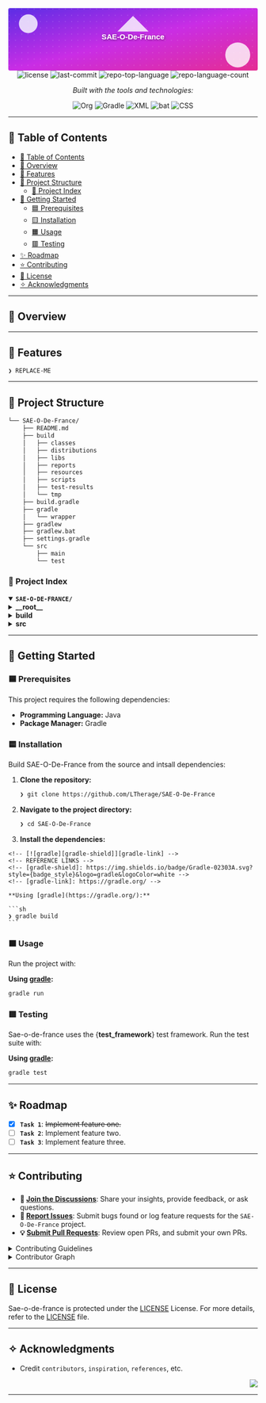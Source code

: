 <div id="top">

<!-- HEADER STYLE: BANNER -->
<div align="center">
<svg xmlns="http://www.w3.org/2000/svg" viewBox="0 0 800 200">
	<defs>
		<linearGradient id="bg" x1="0%" y1="0%" x2="100%" y2="100%">
			<stop offset="0%" style="stop-color:#5b2de5;stop-opacity:1" />
			<stop offset="50%" style="stop-color:#c92de5;stop-opacity:1" />
			<stop offset="100%" style="stop-color:#e52d92;stop-opacity:1" />
		</linearGradient>
		<filter id="shadow">
			<feDropShadow dx="2.0" dy="2.0" stdDeviation="4.0" flood-opacity="0.5" />
		</filter>
		<pattern id="dots" width="20.0" height="20.0" patternUnits="userSpaceOnUse">
			<circle cx="3" cy="3" r="1.5" fill="rgba(255,255,255,0.2)" />
		</pattern>
	</defs>
	<rect width="100%" height="100%" fill="url(#bg)" rx="5.0" />
	<rect width="100%" height="100%" fill="url(#dots)" />
	<circle cx="64.0" cy="50.0" r="30.0" fill="rgba(255,255,255,0.8)" />
	<circle cx="736.0" cy="150.0" r="40.0" fill="rgba(255,255,255,0.8)" />
	<path d="M 400.0 25.0
			 L 450.0 75.0
			 L 350.0 75.0 Z" fill="rgba(255,255,255,0.8)" />
	<text x="400.0" y="100.0" font-family="Arial, sans-serif" font-size="24" font-weight="bold" text-anchor="middle" fill="#FFFFFF" filter="url(#shadow)">
		SAE-O-De-France
	</text>
	<text x="400.0" y="150.0" font-family="Arial, sans-serif" font-size="18" text-anchor="middle" fill="rgba(255,255,255,0.9)">
</text></svg>

<!-- BADGES -->
<img src="https://img.shields.io/github/license/LTherage/SAE-O-De-France?style=flat-square&logo=opensourceinitiative&logoColor=white&color=00BFFF" alt="license">
<img src="https://img.shields.io/github/last-commit/LTherage/SAE-O-De-France?style=flat-square&logo=git&logoColor=white&color=00BFFF" alt="last-commit">
<img src="https://img.shields.io/github/languages/top/LTherage/SAE-O-De-France?style=flat-square&color=00BFFF" alt="repo-top-language">
<img src="https://img.shields.io/github/languages/count/LTherage/SAE-O-De-France?style=flat-square&color=00BFFF" alt="repo-language-count">

<em>Built with the tools and technologies:</em>

<img src="https://img.shields.io/badge/Org-77AA99.svg?style=flat-square&logo=Org&logoColor=white" alt="Org">
<img src="https://img.shields.io/badge/Gradle-02303A.svg?style=flat-square&logo=Gradle&logoColor=white" alt="Gradle">
<img src="https://img.shields.io/badge/XML-005FAD.svg?style=flat-square&logo=XML&logoColor=white" alt="XML">
<img src="https://img.shields.io/badge/bat-31369E.svg?style=flat-square&logo=bat&logoColor=white" alt="bat">
<img src="https://img.shields.io/badge/CSS-663399.svg?style=flat-square&logo=CSS&logoColor=white" alt="CSS">

</div>

---

## 💎 Table of Contents

- [💎 Table of Contents](#-table-of-contents)
- [🔷 Overview](#-overview)
- [🔶 Features](#-features)
- [💠 Project Structure](#-project-structure)
    - [🔹 Project Index](#-project-index)
- [🔸 Getting Started](#-getting-started)
    - [🟦 Prerequisites](#-prerequisites)
    - [🟨 Installation](#-installation)
    - [🟧 Usage](#-usage)
    - [🟥 Testing](#-testing)
- [✨ Roadmap](#-roadmap)
- [⭐ Contributing](#-contributing)
- [💫 License](#-license)
- [✧ Acknowledgments](#-acknowledgments)

---

## 🔷 Overview



---

## 🔶 Features

<code>❯ REPLACE-ME</code>

---

## 💠 Project Structure

```sh
└── SAE-O-De-France/
    ├── README.md
    ├── build
    │   ├── classes
    │   ├── distributions
    │   ├── libs
    │   ├── reports
    │   ├── resources
    │   ├── scripts
    │   ├── test-results
    │   └── tmp
    ├── build.gradle
    ├── gradle
    │   └── wrapper
    ├── gradlew
    ├── gradlew.bat
    ├── settings.gradle
    └── src
        ├── main
        └── test
```

### 🔹 Project Index

<details open>
	<summary><b><code>SAE-O-DE-FRANCE/</code></b></summary>
	<!-- __root__ Submodule -->
	<details>
		<summary><b>__root__</b></summary>
		<blockquote>
			<div class='directory-path' style='padding: 8px 0; color: #666;'>
				<code><b>⦿ __root__</b></code>
			<table style='width: 100%; border-collapse: collapse;'>
			<thead>
				<tr style='background-color: #f8f9fa;'>
					<th style='width: 30%; text-align: left; padding: 8px;'>File Name</th>
					<th style='text-align: left; padding: 8px;'>Summary</th>
				</tr>
			</thead>
				<tr style='border-bottom: 1px solid #eee;'>
					<td style='padding: 8px;'><b><a href='https://github.com/LTherage/SAE-O-De-France/blob/master/gradlew.bat'>gradlew.bat</a></b></td>
					<td style='padding: 8px;'>Code>❯ REPLACE-ME</code></td>
				</tr>
				<tr style='border-bottom: 1px solid #eee;'>
					<td style='padding: 8px;'><b><a href='https://github.com/LTherage/SAE-O-De-France/blob/master/build.gradle'>build.gradle</a></b></td>
					<td style='padding: 8px;'>Code>❯ REPLACE-ME</code></td>
				</tr>
				<tr style='border-bottom: 1px solid #eee;'>
					<td style='padding: 8px;'><b><a href='https://github.com/LTherage/SAE-O-De-France/blob/master/settings.gradle'>settings.gradle</a></b></td>
					<td style='padding: 8px;'>Code>❯ REPLACE-ME</code></td>
				</tr>
			</table>
		</blockquote>
	</details>
	<!-- build Submodule -->
	<details>
		<summary><b>build</b></summary>
		<blockquote>
			<div class='directory-path' style='padding: 8px 0; color: #666;'>
				<code><b>⦿ build</b></code>
			<!-- scripts Submodule -->
			<details>
				<summary><b>scripts</b></summary>
				<blockquote>
					<div class='directory-path' style='padding: 8px 0; color: #666;'>
						<code><b>⦿ build.scripts</b></code>
					<table style='width: 100%; border-collapse: collapse;'>
					<thead>
						<tr style='background-color: #f8f9fa;'>
							<th style='width: 30%; text-align: left; padding: 8px;'>File Name</th>
							<th style='text-align: left; padding: 8px;'>Summary</th>
						</tr>
					</thead>
						<tr style='border-bottom: 1px solid #eee;'>
							<td style='padding: 8px;'><b><a href='https://github.com/LTherage/SAE-O-De-France/blob/master/build/scripts/SAE_dev2'>SAE_dev2</a></b></td>
							<td style='padding: 8px;'>Code>❯ REPLACE-ME</code></td>
						</tr>
						<tr style='border-bottom: 1px solid #eee;'>
							<td style='padding: 8px;'><b><a href='https://github.com/LTherage/SAE-O-De-France/blob/master/build/scripts/SAE_dev2.bat'>SAE_dev2.bat</a></b></td>
							<td style='padding: 8px;'>Code>❯ REPLACE-ME</code></td>
						</tr>
					</table>
				</blockquote>
			</details>
			<!-- reports Submodule -->
			<details>
				<summary><b>reports</b></summary>
				<blockquote>
					<div class='directory-path' style='padding: 8px 0; color: #666;'>
						<code><b>⦿ build.reports</b></code>
					<!-- problems Submodule -->
					<details>
						<summary><b>problems</b></summary>
						<blockquote>
							<div class='directory-path' style='padding: 8px 0; color: #666;'>
								<code><b>⦿ build.reports.problems</b></code>
							<table style='width: 100%; border-collapse: collapse;'>
							<thead>
								<tr style='background-color: #f8f9fa;'>
									<th style='width: 30%; text-align: left; padding: 8px;'>File Name</th>
									<th style='text-align: left; padding: 8px;'>Summary</th>
								</tr>
							</thead>
								<tr style='border-bottom: 1px solid #eee;'>
									<td style='padding: 8px;'><b><a href='https://github.com/LTherage/SAE-O-De-France/blob/master/build/reports/problems/problems-report.html'>problems-report.html</a></b></td>
									<td style='padding: 8px;'>Code>❯ REPLACE-ME</code></td>
								</tr>
							</table>
						</blockquote>
					</details>
				</blockquote>
			</details>
			<!-- test-results Submodule -->
			<details>
				<summary><b>test-results</b></summary>
				<blockquote>
					<div class='directory-path' style='padding: 8px 0; color: #666;'>
						<code><b>⦿ build.test-results</b></code>
					<!-- test Submodule -->
					<details>
						<summary><b>test</b></summary>
						<blockquote>
							<div class='directory-path' style='padding: 8px 0; color: #666;'>
								<code><b>⦿ build.test-results.test</b></code>
							<table style='width: 100%; border-collapse: collapse;'>
							<thead>
								<tr style='background-color: #f8f9fa;'>
									<th style='width: 30%; text-align: left; padding: 8px;'>File Name</th>
									<th style='text-align: left; padding: 8px;'>Summary</th>
								</tr>
							</thead>
								<tr style='border-bottom: 1px solid #eee;'>
									<td style='padding: 8px;'><b><a href='https://github.com/LTherage/SAE-O-De-France/blob/master/build/test-results/test/TEST-fr.univartois.butinfo.sae.model.AdresseTest.xml'>TEST-fr.univartois.butinfo.sae.model.AdresseTest.xml</a></b></td>
									<td style='padding: 8px;'>Code>❯ REPLACE-ME</code></td>
								</tr>
								<tr style='border-bottom: 1px solid #eee;'>
									<td style='padding: 8px;'><b><a href='https://github.com/LTherage/SAE-O-De-France/blob/master/build/test-results/test/TEST-fr.univartois.butinfo.sae.model.EntrepotTest.xml'>TEST-fr.univartois.butinfo.sae.model.EntrepotTest.xml</a></b></td>
									<td style='padding: 8px;'>Code>❯ REPLACE-ME</code></td>
								</tr>
								<tr style='border-bottom: 1px solid #eee;'>
									<td style='padding: 8px;'><b><a href='https://github.com/LTherage/SAE-O-De-France/blob/master/build/test-results/test/TEST-fr.univartois.butinfo.sae.model.CommuneTest.xml'>TEST-fr.univartois.butinfo.sae.model.CommuneTest.xml</a></b></td>
									<td style='padding: 8px;'>Code>❯ REPLACE-ME</code></td>
								</tr>
								<tr style='border-bottom: 1px solid #eee;'>
									<td style='padding: 8px;'><b><a href='https://github.com/LTherage/SAE-O-De-France/blob/master/build/test-results/test/TEST-fr.univartois.butinfo.sae.model.CommandeTest.xml'>TEST-fr.univartois.butinfo.sae.model.CommandeTest.xml</a></b></td>
									<td style='padding: 8px;'>Code>❯ REPLACE-ME</code></td>
								</tr>
								<tr style='border-bottom: 1px solid #eee;'>
									<td style='padding: 8px;'><b><a href='https://github.com/LTherage/SAE-O-De-France/blob/master/build/test-results/test/TEST-fr.univartois.butinfo.sae.model.ClientTest.xml'>TEST-fr.univartois.butinfo.sae.model.ClientTest.xml</a></b></td>
									<td style='padding: 8px;'>Code>❯ REPLACE-ME</code></td>
								</tr>
								<tr style='border-bottom: 1px solid #eee;'>
									<td style='padding: 8px;'><b><a href='https://github.com/LTherage/SAE-O-De-France/blob/master/build/test-results/test/TEST-fr.univartois.butinfo.sae.model.EauTest.xml'>TEST-fr.univartois.butinfo.sae.model.EauTest.xml</a></b></td>
									<td style='padding: 8px;'>Code>❯ REPLACE-ME</code></td>
								</tr>
								<tr style='border-bottom: 1px solid #eee;'>
									<td style='padding: 8px;'><b><a href='https://github.com/LTherage/SAE-O-De-France/blob/master/build/test-results/test/TEST-fr.univartois.butinfo.sae.model.StockGlobalTest.xml'>TEST-fr.univartois.butinfo.sae.model.StockGlobalTest.xml</a></b></td>
									<td style='padding: 8px;'>Code>❯ REPLACE-ME</code></td>
								</tr>
							</table>
							<!-- binary Submodule -->
							<details>
								<summary><b>binary</b></summary>
								<blockquote>
									<div class='directory-path' style='padding: 8px 0; color: #666;'>
										<code><b>⦿ build.test-results.test.binary</b></code>
									<table style='width: 100%; border-collapse: collapse;'>
									<thead>
										<tr style='background-color: #f8f9fa;'>
											<th style='width: 30%; text-align: left; padding: 8px;'>File Name</th>
											<th style='text-align: left; padding: 8px;'>Summary</th>
										</tr>
									</thead>
										<tr style='border-bottom: 1px solid #eee;'>
											<td style='padding: 8px;'><b><a href='https://github.com/LTherage/SAE-O-De-France/blob/master/build/test-results/test/binary/output.bin'>output.bin</a></b></td>
											<td style='padding: 8px;'>Code>❯ REPLACE-ME</code></td>
										</tr>
										<tr style='border-bottom: 1px solid #eee;'>
											<td style='padding: 8px;'><b><a href='https://github.com/LTherage/SAE-O-De-France/blob/master/build/test-results/test/binary/results.bin'>results.bin</a></b></td>
											<td style='padding: 8px;'>Code>❯ REPLACE-ME</code></td>
										</tr>
										<tr style='border-bottom: 1px solid #eee;'>
											<td style='padding: 8px;'><b><a href='https://github.com/LTherage/SAE-O-De-France/blob/master/build/test-results/test/binary/output.bin.idx'>output.bin.idx</a></b></td>
											<td style='padding: 8px;'>Code>❯ REPLACE-ME</code></td>
										</tr>
									</table>
								</blockquote>
							</details>
						</blockquote>
					</details>
				</blockquote>
			</details>
			<!-- resources Submodule -->
			<details>
				<summary><b>resources</b></summary>
				<blockquote>
					<div class='directory-path' style='padding: 8px 0; color: #666;'>
						<code><b>⦿ build.resources</b></code>
					<!-- main Submodule -->
					<details>
						<summary><b>main</b></summary>
						<blockquote>
							<div class='directory-path' style='padding: 8px 0; color: #666;'>
								<code><b>⦿ build.resources.main</b></code>
							<!-- fr Submodule -->
							<details>
								<summary><b>fr</b></summary>
								<blockquote>
									<div class='directory-path' style='padding: 8px 0; color: #666;'>
										<code><b>⦿ build.resources.main.fr</b></code>
									<!-- univartois Submodule -->
									<details>
										<summary><b>univartois</b></summary>
										<blockquote>
											<div class='directory-path' style='padding: 8px 0; color: #666;'>
												<code><b>⦿ build.resources.main.fr.univartois</b></code>
											<!-- butinfo Submodule -->
											<details>
												<summary><b>butinfo</b></summary>
												<blockquote>
													<div class='directory-path' style='padding: 8px 0; color: #666;'>
														<code><b>⦿ build.resources.main.fr.univartois.butinfo</b></code>
													<!-- sae Submodule -->
													<details>
														<summary><b>sae</b></summary>
														<blockquote>
															<div class='directory-path' style='padding: 8px 0; color: #666;'>
																<code><b>⦿ build.resources.main.fr.univartois.butinfo.sae</b></code>
															<!-- view Submodule -->
															<details>
																<summary><b>view</b></summary>
																<blockquote>
																	<div class='directory-path' style='padding: 8px 0; color: #666;'>
																		<code><b>⦿ build.resources.main.fr.univartois.butinfo.sae.view</b></code>
																	<table style='width: 100%; border-collapse: collapse;'>
																	<thead>
																		<tr style='background-color: #f8f9fa;'>
																			<th style='width: 30%; text-align: left; padding: 8px;'>File Name</th>
																			<th style='text-align: left; padding: 8px;'>Summary</th>
																		</tr>
																	</thead>
																		<tr style='border-bottom: 1px solid #eee;'>
																			<td style='padding: 8px;'><b><a href='https://github.com/LTherage/SAE-O-De-France/blob/master/build/resources/main/fr/univartois/butinfo/sae/view/StockEauAjout&ModifView.fxml'>StockEauAjout&ModifView.fxml</a></b></td>
																			<td style='padding: 8px;'>Code>❯ REPLACE-ME</code></td>
																		</tr>
																		<tr style='border-bottom: 1px solid #eee;'>
																			<td style='padding: 8px;'><b><a href='https://github.com/LTherage/SAE-O-De-France/blob/master/build/resources/main/fr/univartois/butinfo/sae/view/StockEauView.fxml'>StockEauView.fxml</a></b></td>
																			<td style='padding: 8px;'>Code>❯ REPLACE-ME</code></td>
																		</tr>
																		<tr style='border-bottom: 1px solid #eee;'>
																			<td style='padding: 8px;'><b><a href='https://github.com/LTherage/SAE-O-De-France/blob/master/build/resources/main/fr/univartois/butinfo/sae/view/Commande-view.fxml'>Commande-view.fxml</a></b></td>
																			<td style='padding: 8px;'>Code>❯ REPLACE-ME</code></td>
																		</tr>
																		<tr style='border-bottom: 1px solid #eee;'>
																			<td style='padding: 8px;'><b><a href='https://github.com/LTherage/SAE-O-De-France/blob/master/build/resources/main/fr/univartois/butinfo/sae/view/FourmulaireClient.fxml'>FourmulaireClient.fxml</a></b></td>
																			<td style='padding: 8px;'>Code>❯ REPLACE-ME</code></td>
																		</tr>
																		<tr style='border-bottom: 1px solid #eee;'>
																			<td style='padding: 8px;'><b><a href='https://github.com/LTherage/SAE-O-De-France/blob/master/build/resources/main/fr/univartois/butinfo/sae/view/CommandeAjoutModif.fxml'>CommandeAjoutModif.fxml</a></b></td>
																			<td style='padding: 8px;'>Code>❯ REPLACE-ME</code></td>
																		</tr>
																		<tr style='border-bottom: 1px solid #eee;'>
																			<td style='padding: 8px;'><b><a href='https://github.com/LTherage/SAE-O-De-France/blob/master/build/resources/main/fr/univartois/butinfo/sae/view/Client-view.fxml'>Client-view.fxml</a></b></td>
																			<td style='padding: 8px;'>Code>❯ REPLACE-ME</code></td>
																		</tr>
																		<tr style='border-bottom: 1px solid #eee;'>
																			<td style='padding: 8px;'><b><a href='https://github.com/LTherage/SAE-O-De-France/blob/master/build/resources/main/fr/univartois/butinfo/sae/view/Accueil-view.fxml'>Accueil-view.fxml</a></b></td>
																			<td style='padding: 8px;'>Code>❯ REPLACE-ME</code></td>
																		</tr>
																	</table>
																</blockquote>
															</details>
														</blockquote>
													</details>
												</blockquote>
											</details>
										</blockquote>
									</details>
								</blockquote>
							</details>
						</blockquote>
					</details>
				</blockquote>
			</details>
			<!-- tmp Submodule -->
			<details>
				<summary><b>tmp</b></summary>
				<blockquote>
					<div class='directory-path' style='padding: 8px 0; color: #666;'>
						<code><b>⦿ build.tmp</b></code>
					<!-- jar Submodule -->
					<details>
						<summary><b>jar</b></summary>
						<blockquote>
							<div class='directory-path' style='padding: 8px 0; color: #666;'>
								<code><b>⦿ build.tmp.jar</b></code>
							<table style='width: 100%; border-collapse: collapse;'>
							<thead>
								<tr style='background-color: #f8f9fa;'>
									<th style='width: 30%; text-align: left; padding: 8px;'>File Name</th>
									<th style='text-align: left; padding: 8px;'>Summary</th>
								</tr>
							</thead>
								<tr style='border-bottom: 1px solid #eee;'>
									<td style='padding: 8px;'><b><a href='https://github.com/LTherage/SAE-O-De-France/blob/master/build/tmp/jar/MANIFEST.MF'>MANIFEST.MF</a></b></td>
									<td style='padding: 8px;'>Code>❯ REPLACE-ME</code></td>
								</tr>
							</table>
						</blockquote>
					</details>
					<!-- compileTestJava Submodule -->
					<details>
						<summary><b>compileTestJava</b></summary>
						<blockquote>
							<div class='directory-path' style='padding: 8px 0; color: #666;'>
								<code><b>⦿ build.tmp.compileTestJava</b></code>
							<table style='width: 100%; border-collapse: collapse;'>
							<thead>
								<tr style='background-color: #f8f9fa;'>
									<th style='width: 30%; text-align: left; padding: 8px;'>File Name</th>
									<th style='text-align: left; padding: 8px;'>Summary</th>
								</tr>
							</thead>
								<tr style='border-bottom: 1px solid #eee;'>
									<td style='padding: 8px;'><b><a href='https://github.com/LTherage/SAE-O-De-France/blob/master/build/tmp/compileTestJava/previous-compilation-data.bin'>previous-compilation-data.bin</a></b></td>
									<td style='padding: 8px;'>Code>❯ REPLACE-ME</code></td>
								</tr>
							</table>
						</blockquote>
					</details>
					<!-- compileJava Submodule -->
					<details>
						<summary><b>compileJava</b></summary>
						<blockquote>
							<div class='directory-path' style='padding: 8px 0; color: #666;'>
								<code><b>⦿ build.tmp.compileJava</b></code>
							<table style='width: 100%; border-collapse: collapse;'>
							<thead>
								<tr style='background-color: #f8f9fa;'>
									<th style='width: 30%; text-align: left; padding: 8px;'>File Name</th>
									<th style='text-align: left; padding: 8px;'>Summary</th>
								</tr>
							</thead>
								<tr style='border-bottom: 1px solid #eee;'>
									<td style='padding: 8px;'><b><a href='https://github.com/LTherage/SAE-O-De-France/blob/master/build/tmp/compileJava/previous-compilation-data.bin'>previous-compilation-data.bin</a></b></td>
									<td style='padding: 8px;'>Code>❯ REPLACE-ME</code></td>
								</tr>
							</table>
						</blockquote>
					</details>
				</blockquote>
			</details>
		</blockquote>
	</details>
	<!-- src Submodule -->
	<details>
		<summary><b>src</b></summary>
		<blockquote>
			<div class='directory-path' style='padding: 8px 0; color: #666;'>
				<code><b>⦿ src</b></code>
			<!-- main Submodule -->
			<details>
				<summary><b>main</b></summary>
				<blockquote>
					<div class='directory-path' style='padding: 8px 0; color: #666;'>
						<code><b>⦿ src.main</b></code>
					<!-- java Submodule -->
					<details>
						<summary><b>java</b></summary>
						<blockquote>
							<div class='directory-path' style='padding: 8px 0; color: #666;'>
								<code><b>⦿ src.main.java</b></code>
							<!-- fr Submodule -->
							<details>
								<summary><b>fr</b></summary>
								<blockquote>
									<div class='directory-path' style='padding: 8px 0; color: #666;'>
										<code><b>⦿ src.main.java.fr</b></code>
									<!-- univartois Submodule -->
									<details>
										<summary><b>univartois</b></summary>
										<blockquote>
											<div class='directory-path' style='padding: 8px 0; color: #666;'>
												<code><b>⦿ src.main.java.fr.univartois</b></code>
											<!-- butinfo Submodule -->
											<details>
												<summary><b>butinfo</b></summary>
												<blockquote>
													<div class='directory-path' style='padding: 8px 0; color: #666;'>
														<code><b>⦿ src.main.java.fr.univartois.butinfo</b></code>
													<!-- sae Submodule -->
													<details>
														<summary><b>sae</b></summary>
														<blockquote>
															<div class='directory-path' style='padding: 8px 0; color: #666;'>
																<code><b>⦿ src.main.java.fr.univartois.butinfo.sae</b></code>
															<table style='width: 100%; border-collapse: collapse;'>
															<thead>
																<tr style='background-color: #f8f9fa;'>
																	<th style='width: 30%; text-align: left; padding: 8px;'>File Name</th>
																	<th style='text-align: left; padding: 8px;'>Summary</th>
																</tr>
															</thead>
																<tr style='border-bottom: 1px solid #eee;'>
																	<td style='padding: 8px;'><b><a href='https://github.com/LTherage/SAE-O-De-France/blob/master/src/main/java/fr/univartois/butinfo/sae/HelloApplication.java'>HelloApplication.java</a></b></td>
																	<td style='padding: 8px;'>Code>❯ REPLACE-ME</code></td>
																</tr>
															</table>
															<!-- model Submodule -->
															<details>
																<summary><b>model</b></summary>
																<blockquote>
																	<div class='directory-path' style='padding: 8px 0; color: #666;'>
																		<code><b>⦿ src.main.java.fr.univartois.butinfo.sae.model</b></code>
																	<table style='width: 100%; border-collapse: collapse;'>
																	<thead>
																		<tr style='background-color: #f8f9fa;'>
																			<th style='width: 30%; text-align: left; padding: 8px;'>File Name</th>
																			<th style='text-align: left; padding: 8px;'>Summary</th>
																		</tr>
																	</thead>
																		<tr style='border-bottom: 1px solid #eee;'>
																			<td style='padding: 8px;'><b><a href='https://github.com/LTherage/SAE-O-De-France/blob/master/src/main/java/fr/univartois/butinfo/sae/model/TypeClient.java'>TypeClient.java</a></b></td>
																			<td style='padding: 8px;'>Code>❯ REPLACE-ME</code></td>
																		</tr>
																		<tr style='border-bottom: 1px solid #eee;'>
																			<td style='padding: 8px;'><b><a href='https://github.com/LTherage/SAE-O-De-France/blob/master/src/main/java/fr/univartois/butinfo/sae/model/StockGlobal.java'>StockGlobal.java</a></b></td>
																			<td style='padding: 8px;'>Code>❯ REPLACE-ME</code></td>
																		</tr>
																		<tr style='border-bottom: 1px solid #eee;'>
																			<td style='padding: 8px;'><b><a href='https://github.com/LTherage/SAE-O-De-France/blob/master/src/main/java/fr/univartois/butinfo/sae/model/PaiementSimple.java'>PaiementSimple.java</a></b></td>
																			<td style='padding: 8px;'>Code>❯ REPLACE-ME</code></td>
																		</tr>
																		<tr style='border-bottom: 1px solid #eee;'>
																			<td style='padding: 8px;'><b><a href='https://github.com/LTherage/SAE-O-De-France/blob/master/src/main/java/fr/univartois/butinfo/sae/model/ClientEtablissementPublic.java'>ClientEtablissementPublic.java</a></b></td>
																			<td style='padding: 8px;'>Code>❯ REPLACE-ME</code></td>
																		</tr>
																		<tr style='border-bottom: 1px solid #eee;'>
																			<td style='padding: 8px;'><b><a href='https://github.com/LTherage/SAE-O-De-France/blob/master/src/main/java/fr/univartois/butinfo/sae/model/Categorie.java'>Categorie.java</a></b></td>
																			<td style='padding: 8px;'>Code>❯ REPLACE-ME</code></td>
																		</tr>
																		<tr style='border-bottom: 1px solid #eee;'>
																			<td style='padding: 8px;'><b><a href='https://github.com/LTherage/SAE-O-De-France/blob/master/src/main/java/fr/univartois/butinfo/sae/model/Client.java'>Client.java</a></b></td>
																			<td style='padding: 8px;'>Code>❯ REPLACE-ME</code></td>
																		</tr>
																		<tr style='border-bottom: 1px solid #eee;'>
																			<td style='padding: 8px;'><b><a href='https://github.com/LTherage/SAE-O-De-France/blob/master/src/main/java/fr/univartois/butinfo/sae/model/Commande.java'>Commande.java</a></b></td>
																			<td style='padding: 8px;'>Code>❯ REPLACE-ME</code></td>
																		</tr>
																		<tr style='border-bottom: 1px solid #eee;'>
																			<td style='padding: 8px;'><b><a href='https://github.com/LTherage/SAE-O-De-France/blob/master/src/main/java/fr/univartois/butinfo/sae/model/StockEau.java'>StockEau.java</a></b></td>
																			<td style='padding: 8px;'>Code>❯ REPLACE-ME</code></td>
																		</tr>
																		<tr style='border-bottom: 1px solid #eee;'>
																			<td style='padding: 8px;'><b><a href='https://github.com/LTherage/SAE-O-De-France/blob/master/src/main/java/fr/univartois/butinfo/sae/model/Commune.java'>Commune.java</a></b></td>
																			<td style='padding: 8px;'>Code>❯ REPLACE-ME</code></td>
																		</tr>
																		<tr style='border-bottom: 1px solid #eee;'>
																			<td style='padding: 8px;'><b><a href='https://github.com/LTherage/SAE-O-De-France/blob/master/src/main/java/fr/univartois/butinfo/sae/model/Adresse.java'>Adresse.java</a></b></td>
																			<td style='padding: 8px;'>Code>❯ REPLACE-ME</code></td>
																		</tr>
																		<tr style='border-bottom: 1px solid #eee;'>
																			<td style='padding: 8px;'><b><a href='https://github.com/LTherage/SAE-O-De-France/blob/master/src/main/java/fr/univartois/butinfo/sae/model/MethodePaiement.java'>MethodePaiement.java</a></b></td>
																			<td style='padding: 8px;'>Code>❯ REPLACE-ME</code></td>
																		</tr>
																		<tr style='border-bottom: 1px solid #eee;'>
																			<td style='padding: 8px;'><b><a href='https://github.com/LTherage/SAE-O-De-France/blob/master/src/main/java/fr/univartois/butinfo/sae/model/Paiement.java'>Paiement.java</a></b></td>
																			<td style='padding: 8px;'>Code>❯ REPLACE-ME</code></td>
																		</tr>
																		<tr style='border-bottom: 1px solid #eee;'>
																			<td style='padding: 8px;'><b><a href='https://github.com/LTherage/SAE-O-De-France/blob/master/src/main/java/fr/univartois/butinfo/sae/model/TraitementPaiement.java'>TraitementPaiement.java</a></b></td>
																			<td style='padding: 8px;'>Code>❯ REPLACE-ME</code></td>
																		</tr>
																		<tr style='border-bottom: 1px solid #eee;'>
																			<td style='padding: 8px;'><b><a href='https://github.com/LTherage/SAE-O-De-France/blob/master/src/main/java/fr/univartois/butinfo/sae/model/Eau.java'>Eau.java</a></b></td>
																			<td style='padding: 8px;'>Code>❯ REPLACE-ME</code></td>
																		</tr>
																		<tr style='border-bottom: 1px solid #eee;'>
																			<td style='padding: 8px;'><b><a href='https://github.com/LTherage/SAE-O-De-France/blob/master/src/main/java/fr/univartois/butinfo/sae/model/Entrepot.java'>Entrepot.java</a></b></td>
																			<td style='padding: 8px;'>Code>❯ REPLACE-ME</code></td>
																		</tr>
																		<tr style='border-bottom: 1px solid #eee;'>
																			<td style='padding: 8px;'><b><a href='https://github.com/LTherage/SAE-O-De-France/blob/master/src/main/java/fr/univartois/butinfo/sae/model/RemisesPossibles.java'>RemisesPossibles.java</a></b></td>
																			<td style='padding: 8px;'>Code>❯ REPLACE-ME</code></td>
																		</tr>
																		<tr style='border-bottom: 1px solid #eee;'>
																			<td style='padding: 8px;'><b><a href='https://github.com/LTherage/SAE-O-De-France/blob/master/src/main/java/fr/univartois/butinfo/sae/model/LigneDeCommande.java'>LigneDeCommande.java</a></b></td>
																			<td style='padding: 8px;'>Code>❯ REPLACE-ME</code></td>
																		</tr>
																		<tr style='border-bottom: 1px solid #eee;'>
																			<td style='padding: 8px;'><b><a href='https://github.com/LTherage/SAE-O-De-France/blob/master/src/main/java/fr/univartois/butinfo/sae/model/ClientParticulier.java'>ClientParticulier.java</a></b></td>
																			<td style='padding: 8px;'>Code>❯ REPLACE-ME</code></td>
																		</tr>
																		<tr style='border-bottom: 1px solid #eee;'>
																			<td style='padding: 8px;'><b><a href='https://github.com/LTherage/SAE-O-De-France/blob/master/src/main/java/fr/univartois/butinfo/sae/model/TypeEtablissement.java'>TypeEtablissement.java</a></b></td>
																			<td style='padding: 8px;'>Code>❯ REPLACE-ME</code></td>
																		</tr>
																		<tr style='border-bottom: 1px solid #eee;'>
																			<td style='padding: 8px;'><b><a href='https://github.com/LTherage/SAE-O-De-France/blob/master/src/main/java/fr/univartois/butinfo/sae/model/ClientEntreprise.java'>ClientEntreprise.java</a></b></td>
																			<td style='padding: 8px;'>Code>❯ REPLACE-ME</code></td>
																		</tr>
																	</table>
																</blockquote>
															</details>
															<!-- controller Submodule -->
															<details>
																<summary><b>controller</b></summary>
																<blockquote>
																	<div class='directory-path' style='padding: 8px 0; color: #666;'>
																		<code><b>⦿ src.main.java.fr.univartois.butinfo.sae.controller</b></code>
																	<table style='width: 100%; border-collapse: collapse;'>
																	<thead>
																		<tr style='background-color: #f8f9fa;'>
																			<th style='width: 30%; text-align: left; padding: 8px;'>File Name</th>
																			<th style='text-align: left; padding: 8px;'>Summary</th>
																		</tr>
																	</thead>
																		<tr style='border-bottom: 1px solid #eee;'>
																			<td style='padding: 8px;'><b><a href='https://github.com/LTherage/SAE-O-De-France/blob/master/src/main/java/fr/univartois/butinfo/sae/controller/FormulaireClientController.java'>FormulaireClientController.java</a></b></td>
																			<td style='padding: 8px;'>Code>❯ REPLACE-ME</code></td>
																		</tr>
																		<tr style='border-bottom: 1px solid #eee;'>
																			<td style='padding: 8px;'><b><a href='https://github.com/LTherage/SAE-O-De-France/blob/master/src/main/java/fr/univartois/butinfo/sae/controller/StockEauAjoutModifController.java'>StockEauAjoutModifController.java</a></b></td>
																			<td style='padding: 8px;'>Code>❯ REPLACE-ME</code></td>
																		</tr>
																		<tr style='border-bottom: 1px solid #eee;'>
																			<td style='padding: 8px;'><b><a href='https://github.com/LTherage/SAE-O-De-France/blob/master/src/main/java/fr/univartois/butinfo/sae/controller/CommandeAjoutModifController.java'>CommandeAjoutModifController.java</a></b></td>
																			<td style='padding: 8px;'>Code>❯ REPLACE-ME</code></td>
																		</tr>
																		<tr style='border-bottom: 1px solid #eee;'>
																			<td style='padding: 8px;'><b><a href='https://github.com/LTherage/SAE-O-De-France/blob/master/src/main/java/fr/univartois/butinfo/sae/controller/StockEauController.java'>StockEauController.java</a></b></td>
																			<td style='padding: 8px;'>Code>❯ REPLACE-ME</code></td>
																		</tr>
																		<tr style='border-bottom: 1px solid #eee;'>
																			<td style='padding: 8px;'><b><a href='https://github.com/LTherage/SAE-O-De-France/blob/master/src/main/java/fr/univartois/butinfo/sae/controller/CommandeController.java'>CommandeController.java</a></b></td>
																			<td style='padding: 8px;'>Code>❯ REPLACE-ME</code></td>
																		</tr>
																		<tr style='border-bottom: 1px solid #eee;'>
																			<td style='padding: 8px;'><b><a href='https://github.com/LTherage/SAE-O-De-France/blob/master/src/main/java/fr/univartois/butinfo/sae/controller/ClientController.java'>ClientController.java</a></b></td>
																			<td style='padding: 8px;'>Code>❯ REPLACE-ME</code></td>
																		</tr>
																		<tr style='border-bottom: 1px solid #eee;'>
																			<td style='padding: 8px;'><b><a href='https://github.com/LTherage/SAE-O-De-France/blob/master/src/main/java/fr/univartois/butinfo/sae/controller/AccueilController.java'>AccueilController.java</a></b></td>
																			<td style='padding: 8px;'>Code>❯ REPLACE-ME</code></td>
																		</tr>
																	</table>
																</blockquote>
															</details>
														</blockquote>
													</details>
												</blockquote>
											</details>
										</blockquote>
									</details>
								</blockquote>
							</details>
						</blockquote>
					</details>
					<!-- resources Submodule -->
					<details>
						<summary><b>resources</b></summary>
						<blockquote>
							<div class='directory-path' style='padding: 8px 0; color: #666;'>
								<code><b>⦿ src.main.resources</b></code>
							<!-- fr Submodule -->
							<details>
								<summary><b>fr</b></summary>
								<blockquote>
									<div class='directory-path' style='padding: 8px 0; color: #666;'>
										<code><b>⦿ src.main.resources.fr</b></code>
									<!-- univartois Submodule -->
									<details>
										<summary><b>univartois</b></summary>
										<blockquote>
											<div class='directory-path' style='padding: 8px 0; color: #666;'>
												<code><b>⦿ src.main.resources.fr.univartois</b></code>
											<!-- butinfo Submodule -->
											<details>
												<summary><b>butinfo</b></summary>
												<blockquote>
													<div class='directory-path' style='padding: 8px 0; color: #666;'>
														<code><b>⦿ src.main.resources.fr.univartois.butinfo</b></code>
													<!-- sae Submodule -->
													<details>
														<summary><b>sae</b></summary>
														<blockquote>
															<div class='directory-path' style='padding: 8px 0; color: #666;'>
																<code><b>⦿ src.main.resources.fr.univartois.butinfo.sae</b></code>
															<!-- style Submodule -->
															<details>
																<summary><b>style</b></summary>
																<blockquote>
																	<div class='directory-path' style='padding: 8px 0; color: #666;'>
																		<code><b>⦿ src.main.resources.fr.univartois.butinfo.sae.style</b></code>
																	<table style='width: 100%; border-collapse: collapse;'>
																	<thead>
																		<tr style='background-color: #f8f9fa;'>
																			<th style='width: 30%; text-align: left; padding: 8px;'>File Name</th>
																			<th style='text-align: left; padding: 8px;'>Summary</th>
																		</tr>
																	</thead>
																		<tr style='border-bottom: 1px solid #eee;'>
																			<td style='padding: 8px;'><b><a href='https://github.com/LTherage/SAE-O-De-France/blob/master/src/main/resources/fr/univartois/butinfo/sae/style/style.css'>style.css</a></b></td>
																			<td style='padding: 8px;'>Code>❯ REPLACE-ME</code></td>
																		</tr>
																	</table>
																</blockquote>
															</details>
															<!-- view Submodule -->
															<details>
																<summary><b>view</b></summary>
																<blockquote>
																	<div class='directory-path' style='padding: 8px 0; color: #666;'>
																		<code><b>⦿ src.main.resources.fr.univartois.butinfo.sae.view</b></code>
																	<table style='width: 100%; border-collapse: collapse;'>
																	<thead>
																		<tr style='background-color: #f8f9fa;'>
																			<th style='width: 30%; text-align: left; padding: 8px;'>File Name</th>
																			<th style='text-align: left; padding: 8px;'>Summary</th>
																		</tr>
																	</thead>
																		<tr style='border-bottom: 1px solid #eee;'>
																			<td style='padding: 8px;'><b><a href='https://github.com/LTherage/SAE-O-De-France/blob/master/src/main/resources/fr/univartois/butinfo/sae/view/StockEauAjout&ModifView.fxml'>StockEauAjout&ModifView.fxml</a></b></td>
																			<td style='padding: 8px;'>Code>❯ REPLACE-ME</code></td>
																		</tr>
																		<tr style='border-bottom: 1px solid #eee;'>
																			<td style='padding: 8px;'><b><a href='https://github.com/LTherage/SAE-O-De-France/blob/master/src/main/resources/fr/univartois/butinfo/sae/view/StockEauView.fxml'>StockEauView.fxml</a></b></td>
																			<td style='padding: 8px;'>Code>❯ REPLACE-ME</code></td>
																		</tr>
																		<tr style='border-bottom: 1px solid #eee;'>
																			<td style='padding: 8px;'><b><a href='https://github.com/LTherage/SAE-O-De-France/blob/master/src/main/resources/fr/univartois/butinfo/sae/view/Commande-view.fxml'>Commande-view.fxml</a></b></td>
																			<td style='padding: 8px;'>Code>❯ REPLACE-ME</code></td>
																		</tr>
																		<tr style='border-bottom: 1px solid #eee;'>
																			<td style='padding: 8px;'><b><a href='https://github.com/LTherage/SAE-O-De-France/blob/master/src/main/resources/fr/univartois/butinfo/sae/view/FourmulaireClient.fxml'>FourmulaireClient.fxml</a></b></td>
																			<td style='padding: 8px;'>Code>❯ REPLACE-ME</code></td>
																		</tr>
																		<tr style='border-bottom: 1px solid #eee;'>
																			<td style='padding: 8px;'><b><a href='https://github.com/LTherage/SAE-O-De-France/blob/master/src/main/resources/fr/univartois/butinfo/sae/view/CommandeAjoutModif.fxml'>CommandeAjoutModif.fxml</a></b></td>
																			<td style='padding: 8px;'>Code>❯ REPLACE-ME</code></td>
																		</tr>
																		<tr style='border-bottom: 1px solid #eee;'>
																			<td style='padding: 8px;'><b><a href='https://github.com/LTherage/SAE-O-De-France/blob/master/src/main/resources/fr/univartois/butinfo/sae/view/Client-view.fxml'>Client-view.fxml</a></b></td>
																			<td style='padding: 8px;'>Code>❯ REPLACE-ME</code></td>
																		</tr>
																		<tr style='border-bottom: 1px solid #eee;'>
																			<td style='padding: 8px;'><b><a href='https://github.com/LTherage/SAE-O-De-France/blob/master/src/main/resources/fr/univartois/butinfo/sae/view/Accueil-view.fxml'>Accueil-view.fxml</a></b></td>
																			<td style='padding: 8px;'>Code>❯ REPLACE-ME</code></td>
																		</tr>
																	</table>
																</blockquote>
															</details>
														</blockquote>
													</details>
												</blockquote>
											</details>
										</blockquote>
									</details>
								</blockquote>
							</details>
						</blockquote>
					</details>
				</blockquote>
			</details>
			<!-- test Submodule -->
			<details>
				<summary><b>test</b></summary>
				<blockquote>
					<div class='directory-path' style='padding: 8px 0; color: #666;'>
						<code><b>⦿ src.test</b></code>
					<!-- java Submodule -->
					<details>
						<summary><b>java</b></summary>
						<blockquote>
							<div class='directory-path' style='padding: 8px 0; color: #666;'>
								<code><b>⦿ src.test.java</b></code>
							<!-- fr Submodule -->
							<details>
								<summary><b>fr</b></summary>
								<blockquote>
									<div class='directory-path' style='padding: 8px 0; color: #666;'>
										<code><b>⦿ src.test.java.fr</b></code>
									<!-- univartois Submodule -->
									<details>
										<summary><b>univartois</b></summary>
										<blockquote>
											<div class='directory-path' style='padding: 8px 0; color: #666;'>
												<code><b>⦿ src.test.java.fr.univartois</b></code>
											<!-- butinfo Submodule -->
											<details>
												<summary><b>butinfo</b></summary>
												<blockquote>
													<div class='directory-path' style='padding: 8px 0; color: #666;'>
														<code><b>⦿ src.test.java.fr.univartois.butinfo</b></code>
													<!-- sae Submodule -->
													<details>
														<summary><b>sae</b></summary>
														<blockquote>
															<div class='directory-path' style='padding: 8px 0; color: #666;'>
																<code><b>⦿ src.test.java.fr.univartois.butinfo.sae</b></code>
															<!-- model Submodule -->
															<details>
																<summary><b>model</b></summary>
																<blockquote>
																	<div class='directory-path' style='padding: 8px 0; color: #666;'>
																		<code><b>⦿ src.test.java.fr.univartois.butinfo.sae.model</b></code>
																	<table style='width: 100%; border-collapse: collapse;'>
																	<thead>
																		<tr style='background-color: #f8f9fa;'>
																			<th style='width: 30%; text-align: left; padding: 8px;'>File Name</th>
																			<th style='text-align: left; padding: 8px;'>Summary</th>
																		</tr>
																	</thead>
																		<tr style='border-bottom: 1px solid #eee;'>
																			<td style='padding: 8px;'><b><a href='https://github.com/LTherage/SAE-O-De-France/blob/master/src/test/java/fr/univartois/butinfo/sae/model/CommuneTest.java'>CommuneTest.java</a></b></td>
																			<td style='padding: 8px;'>Code>❯ REPLACE-ME</code></td>
																		</tr>
																		<tr style='border-bottom: 1px solid #eee;'>
																			<td style='padding: 8px;'><b><a href='https://github.com/LTherage/SAE-O-De-France/blob/master/src/test/java/fr/univartois/butinfo/sae/model/AdresseTest.java'>AdresseTest.java</a></b></td>
																			<td style='padding: 8px;'>Code>❯ REPLACE-ME</code></td>
																		</tr>
																		<tr style='border-bottom: 1px solid #eee;'>
																			<td style='padding: 8px;'><b><a href='https://github.com/LTherage/SAE-O-De-France/blob/master/src/test/java/fr/univartois/butinfo/sae/model/EauTest.java'>EauTest.java</a></b></td>
																			<td style='padding: 8px;'>Code>❯ REPLACE-ME</code></td>
																		</tr>
																		<tr style='border-bottom: 1px solid #eee;'>
																			<td style='padding: 8px;'><b><a href='https://github.com/LTherage/SAE-O-De-France/blob/master/src/test/java/fr/univartois/butinfo/sae/model/ClientTest.java'>ClientTest.java</a></b></td>
																			<td style='padding: 8px;'>Code>❯ REPLACE-ME</code></td>
																		</tr>
																		<tr style='border-bottom: 1px solid #eee;'>
																			<td style='padding: 8px;'><b><a href='https://github.com/LTherage/SAE-O-De-France/blob/master/src/test/java/fr/univartois/butinfo/sae/model/EntrepotTest.java'>EntrepotTest.java</a></b></td>
																			<td style='padding: 8px;'>Code>❯ REPLACE-ME</code></td>
																		</tr>
																		<tr style='border-bottom: 1px solid #eee;'>
																			<td style='padding: 8px;'><b><a href='https://github.com/LTherage/SAE-O-De-France/blob/master/src/test/java/fr/univartois/butinfo/sae/model/CommandeTest.java'>CommandeTest.java</a></b></td>
																			<td style='padding: 8px;'>Code>❯ REPLACE-ME</code></td>
																		</tr>
																		<tr style='border-bottom: 1px solid #eee;'>
																			<td style='padding: 8px;'><b><a href='https://github.com/LTherage/SAE-O-De-France/blob/master/src/test/java/fr/univartois/butinfo/sae/model/StockGlobalTest.java'>StockGlobalTest.java</a></b></td>
																			<td style='padding: 8px;'>Code>❯ REPLACE-ME</code></td>
																		</tr>
																	</table>
																</blockquote>
															</details>
														</blockquote>
													</details>
												</blockquote>
											</details>
										</blockquote>
									</details>
								</blockquote>
							</details>
						</blockquote>
					</details>
				</blockquote>
			</details>
		</blockquote>
	</details>
</details>

---

## 🔸 Getting Started

### 🟦 Prerequisites

This project requires the following dependencies:

- **Programming Language:** Java
- **Package Manager:** Gradle

### 🟨 Installation

Build SAE-O-De-France from the source and intsall dependencies:

1. **Clone the repository:**

    ```sh
    ❯ git clone https://github.com/LTherage/SAE-O-De-France
    ```

2. **Navigate to the project directory:**

    ```sh
    ❯ cd SAE-O-De-France
    ```

3. **Install the dependencies:**

<!-- SHIELDS BADGE CURRENTLY DISABLED -->
	<!-- [![gradle][gradle-shield]][gradle-link] -->
	<!-- REFERENCE LINKS -->
	<!-- [gradle-shield]: https://img.shields.io/badge/Gradle-02303A.svg?style={badge_style}&logo=gradle&logoColor=white -->
	<!-- [gradle-link]: https://gradle.org/ -->

	**Using [gradle](https://gradle.org/):**

	```sh
	❯ gradle build
	```

### 🟧 Usage

Run the project with:

**Using [gradle](https://gradle.org/):**
```sh
gradle run
```

### 🟥 Testing

Sae-o-de-france uses the {__test_framework__} test framework. Run the test suite with:

**Using [gradle](https://gradle.org/):**
```sh
gradle test
```

---

## ✨ Roadmap

- [X] **`Task 1`**: <strike>Implement feature one.</strike>
- [ ] **`Task 2`**: Implement feature two.
- [ ] **`Task 3`**: Implement feature three.

---

## ⭐ Contributing

- **💬 [Join the Discussions](https://github.com/LTherage/SAE-O-De-France/discussions)**: Share your insights, provide feedback, or ask questions.
- **🐛 [Report Issues](https://github.com/LTherage/SAE-O-De-France/issues)**: Submit bugs found or log feature requests for the `SAE-O-De-France` project.
- **💡 [Submit Pull Requests](https://github.com/LTherage/SAE-O-De-France/blob/main/CONTRIBUTING.md)**: Review open PRs, and submit your own PRs.

<details closed>
<summary>Contributing Guidelines</summary>

1. **Fork the Repository**: Start by forking the project repository to your github account.
2. **Clone Locally**: Clone the forked repository to your local machine using a git client.
   ```sh
   git clone https://github.com/LTherage/SAE-O-De-France
   ```
3. **Create a New Branch**: Always work on a new branch, giving it a descriptive name.
   ```sh
   git checkout -b new-feature-x
   ```
4. **Make Your Changes**: Develop and test your changes locally.
5. **Commit Your Changes**: Commit with a clear message describing your updates.
   ```sh
   git commit -m 'Implemented new feature x.'
   ```
6. **Push to github**: Push the changes to your forked repository.
   ```sh
   git push origin new-feature-x
   ```
7. **Submit a Pull Request**: Create a PR against the original project repository. Clearly describe the changes and their motivations.
8. **Review**: Once your PR is reviewed and approved, it will be merged into the main branch. Congratulations on your contribution!
</details>

<details closed>
<summary>Contributor Graph</summary>
<br>
<p align="left">
   <a href="https://github.com{/LTherage/SAE-O-De-France/}graphs/contributors">
      <img src="https://contrib.rocks/image?repo=LTherage/SAE-O-De-France">
   </a>
</p>
</details>

---

## 💫 License

Sae-o-de-france is protected under the [LICENSE](https://choosealicense.com/licenses) License. For more details, refer to the [LICENSE](https://choosealicense.com/licenses/) file.

---

## ✧ Acknowledgments

- Credit `contributors`, `inspiration`, `references`, etc.

<div align="right">

[![][back-to-top]](#top)

</div>


[back-to-top]: https://img.shields.io/badge/-BACK_TO_TOP-151515?style=flat-square


---
